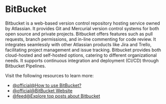 # BitBucket

Bitbucket is a web-based version control repository hosting service owned by Atlassian. It provides Git and Mercurial version control systems for both open source and private projects. Bitbucket offers features such as pull requests, branch permissions, and in-line commenting for code review. It integrates seamlessly with other Atlassian products like Jira and Trello, facilitating project management and issue tracking. Bitbucket provides both cloud-hosted and self-hosted options, catering to different organizational needs. It supports continuous integration and deployment (CI/CD) through Bitbucket Pipelines.

Visit the following resources to learn more:

- [@official@How to use BitBucket?](https://bitbucket.org/product/guides)
- [@official@BitBucket Website](https://bitbucket.com/)
- [@feed@Explore top posts about Bitbucket](https://app.daily.dev/tags/bitbucket?ref=roadmapsh)
